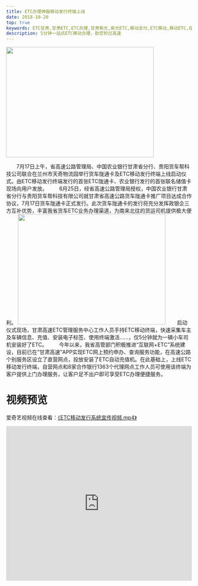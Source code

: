 ```yaml
---
title: ETC办理神器移动发行终端上线 
date: 2018-10-20
top: true
keywords: ETC甘肃,甘肃ETC,ETC办理,甘肃紫光,紫光ETC,移动支付,ETC移动,移动ETC,在线充值,ETC办理,卡片办理,OBU办理,OBU激活,ETC手持终端,甘肃ETC办理,甘肃ETC发行,移动发行终端,ETC移动发行系统
description: 5分钟一站式ETC移动办理，助您秒过高速
---
```


<img src="/pub-images/news-images/etc_pub/ETC_1.png" width="400" height="300"/>

&emsp;&emsp;7月17日上午，省高速公路管理局、中国农业银行甘肃省分行、贵阳货车帮科技公司联合在兰州市天奇物流园举行货车陇通卡及ETC移动发行终端上线启动仪式。由ETC移动发行终端发行的首张ETC陇通卡、农业银行发行的首张联名储值卡现场向用户发放。
&emsp;&emsp;6月25日，经省高速公路管理局授权，中国农业银行甘肃省分行与贵阳货车帮科技有限公司就甘肃省高速公路货车陇通卡推广项目达成合作协议，7月17日货车陇通卡正式发行。此次货车陇通卡的发行将充分发挥政银企三方互补优势，丰富我省货车ETC业务办理渠道，为南来北往的货运司机提供极大便利。
<img src="/pub-images/news-images/etc_pub/ETC_2.png" width="400" height="300"/>
&emsp;&emsp;启动仪式现场，甘肃高速ETC管理服务中心工作人员手持ETC移动终端，快速采集车主及车辆信息、充值、安装电子标签、使用终端激活……，仅5分钟就为一辆小车司机安装好了ETC。
&emsp;&emsp;今年以来，我省高管部门积极推进“互联网+ETC”系统建设，目前已在“甘肃高速”APP实现ETC网上预约申办、查询服务功能，在高速公路个别服务区设立了直营网点，投放安装了ETC自动充值机。在此基础上，上线ETC移动发行终端，自营网点和8家合作银行1363个代理网点工作人员可使用该终端为客户提供上门办理服务，让客户足不出户即可享受ETC办理便捷服务。

# 视频预览
爱奇艺视频在线查看：<a href="http://www.iqiyi.com/w_19s2szr36t.html" target="_blank">《ETC移动发行系统宣传视频.mp4》</a>
<div style="text-align: center;">
    <iframe src="http://open.iqiyi.com/developer/player_js/coopPlayerIndex.html?vid=60f5d12b59f1a89fea4447f7a0d4a14d&tvId=27041283209&accessToken=2.f22860a2479ad60d8da7697274de9346&appKey=3955c3425820435e86d0f4cdfe56f5e7&appId=1368&height=100%&width=100%" frameborder="0" allowfullscreen="true" width="100%" height="420" style="max-height:450px;,min-height:200px;"></iframe>
</div>